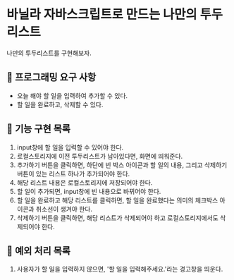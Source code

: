 # 바닐라 자바스크립트로 만드는 나만의 투두리스트

나만의 투두리스트를 구현해보자.

## 🎯 프로그래밍 요구 사항

- 오늘 해야 할 일을 입력하여 추가할 수 있다.
- 할 일을 완료하고, 삭제할 수 있다.

## 🚀 기능 구현 목록

1. input창에 할 일을 입력할 수 있어야 한다.
2. 로컬스토리지에 이전 투두리스트가 남아있다면, 화면에 띄워준다.
3. 추가하기 버튼을 클릭하면, 하단에 빈 박스 아이콘과 할 일의 내용, 그리고 삭제하기 버튼이 있는 리스트 하나가 추가되어야 한다.
4. 해당 리스트 내용은 로컬스토리지에 저장되어야 한다.
5. 할 일이 추가되면, input창에 빈 내용으로 바뀌어야 한다.
6. 할 일을 완료하고 해당 리스트를 클릭하면, 할 일을 완료했다는 의미의 체크박스 아이콘과 취소선이 생겨야 한다.
7. 삭제하기 버튼을 클릭하면, 해당 리스트가 삭제되어야 하고 로컬스토리지에서도 삭제되어야 한다.

## 🚨 예외 처리 목록

1. 사용자가 할 일을 입력하지 않으면, '할 일을 입력해주세요.'라는 경고창을 띄운다.
